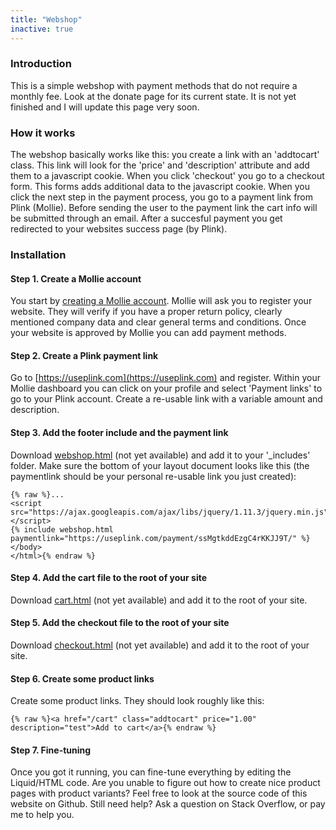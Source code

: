 ```yaml
---
title: "Webshop"
inactive: true
---
```


### Introduction

This is a simple webshop with payment methods that do not require a monthly fee. Look at the donate page for its current state. It is not yet finished and I will update this page very soon.

### How it works

The webshop basically works like this: you create a link with an 'addtocart' class. This link will look for the 'price' and 'description' attribute and add them to a javascript cookie. When you click 'checkout' you go to a checkout form. This forms adds additional data to the javascript cookie. When you click the next step in the payment process, you go to a payment link from Plink (Mollie). Before sending the user to the payment link the cart info will be submitted through an email. After a succesful payment you get redirected to your websites success page (by Plink). 

### Installation

#### Step 1. Create a Mollie account

You start by [creating a Mollie account](https://www.mollie.com). Mollie will ask you to register your website. They will verify if you have a proper return policy, clearly mentioned company data and clear general terms and conditions. Once your website is approved by Mollie you can add payment methods.

#### Step 2. Create a Plink payment link

Go to [https://useplink.com](https://useplink.com) and register. Within your Mollie dashboard you can click on your profile and select 'Payment links' to go to your Plink account. Create a re-usable link with a variable amount and description.

#### Step 3. Add the footer include and the payment link

Download [webshop.html](#) (not yet available) and add it to your '_includes' folder. Make sure the bottom of your layout document looks like this (the paymentlink should be your personal re-usable link you just created):

```
{% raw %}...
<script src="https://ajax.googleapis.com/ajax/libs/jquery/1.11.3/jquery.min.js"></script>
{% include webshop.html paymentlink="https://useplink.com/payment/ssMgtkddEzgC4rKKJJ9T/" %}
</body>
</html>{% endraw %}
```

#### Step 4. Add the cart file to the root of your site

Download [cart.html](#) (not yet available) and add it to the root of your site.

#### Step 5. Add the checkout file to the root of your site

Download [checkout.html](#) (not yet available) and add it to the root of your site.

#### Step 6. Create some product links

Create some product links. They should look roughly like this:

```
{% raw %}<a href="/cart" class="addtocart" price="1.00" description="test">Add to cart</a>{% endraw %}
```

#### Step 7. Fine-tuning

Once you got it running, you can fine-tune everything by editing the Liquid/HTML code. Are you unable to figure out how to create nice product pages with product variants? Feel free to look at the source code of this website on Github. Still need help? Ask a question on Stack Overflow, or pay me to help you.
